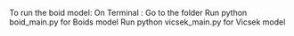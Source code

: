To run the boid model:
On Terminal : 
Go to the folder
Run python boid_main.py for Boids model
Run python vicsek_main.py for Vicsek model

